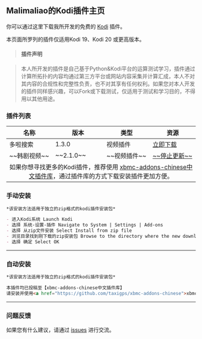 ## Malimaliao的Kodi插件主页

你可以通过这里下载我所开发的免费的 [Kodi](https://www.kodi.tv/) 插件。

本页面所罗列的插件仅适用Kodi 19、Kodi 20 或更高版本。


> #### 插件声明

> 本人所开发的插件是自己基于Python&Kodi平台的运算测试学习，插件通过计算所拓扑的内容均通过第三方平台或网站内容采集并计算汇成，本人不对其内容的合规性和完整性负责，也不对其享有任何权利。如果您对本人开发的插件同样感兴趣，可以Fork或下载测试，仅适用于测试和学习目的，不得用以其他用途。

### 插件列表

<table>
<thead>
<tr>
<th>名称</th>
<th>版本</th>
<th>类型</th>
<th>资源</th>
</tr>
</thead>
<tbody>

<tr>
<td>多啦搜索</td>
<td>1.3.0</td>
<td>视频插件</td>
<td><a href="down/plugin.video.duolasousuo-1.3.0.zip">立即下载</a></td>
</tr>

<tr>
<td>~~韩剧视频~~</td>
<td>~~2.1.0~~</td>
<td>~~视频插件~~</td>
<td><a href="down/plugin.video.hanju-2.1.0.zip">~~停止更新~~</a></td>
</tr>
<tr>
<td colspan="5" align="center">
  如果你想寻找更多的Kodi插件，推荐使用 <a href="https://github.com/taxigps/xbmc-addons-chinese">xbmc-addons-chinese中文插件库</a>，通过插件库的方式下载安装插件更加方便。
</td>
</tr>

</tbody>
</table>

### 手动安装

```markdown
*该安装方法适用于独立的zip格式的kodi插件安装包*

- 进入Kodi系统 Launch Kodi
- 选择 系统-设置-插件 Navigate to System | Settings | Add-ons
- 选择 从zip文件安装 Select Install from zip file
- 浏览目录找到刚下载的zip安装包 Browse to the directory where the new downloaded zip file is being stored.
- 选择 确定 Select OK

```

-------

### 自动安装

```markdown
*该安装方法适用于独立的zip格式的kodi插件安装包*

本插件均已投稿至【xbmc-addons-chinese中文插件库】
请安装并使用<a href="https://github.com/taxigps/xbmc-addons-chinese">xbmc-addons-chinese中文插件库</a>，通过该插件库直接安装以上插件。

```

-------

### 问题反馈

如果您有什么建议，请通过 [issues](https://github.com/malimaliao/kodi-addons/issues) 进行交流。
